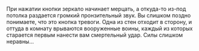 При нажатии кнопки зеркало начинает мерцать, а откуда-то из-под потолка раздается громкий пронзительный звук. Вы слишком поздно понимаете, что это кнопка тревоги. Одна из стен отходит в сторону, и оттуда в комнату врываются вооруженные воины, каждый из которых старается первым нанести вам смертельный удар. Силы слишком неравны...

